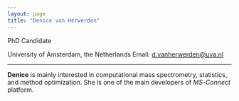 ```yaml
---
layout: page
title: "Denice van Herwerden"
---
```


PhD Candidate 

University of Amsterdam, the Netherlands 
Email: d.vanherwerden@uva.nl

---

**Denice** is mainly interested in computational mass spectrometry, statistics, and method optimization. She is one of the main developers of *MS-Connect* platform. 
